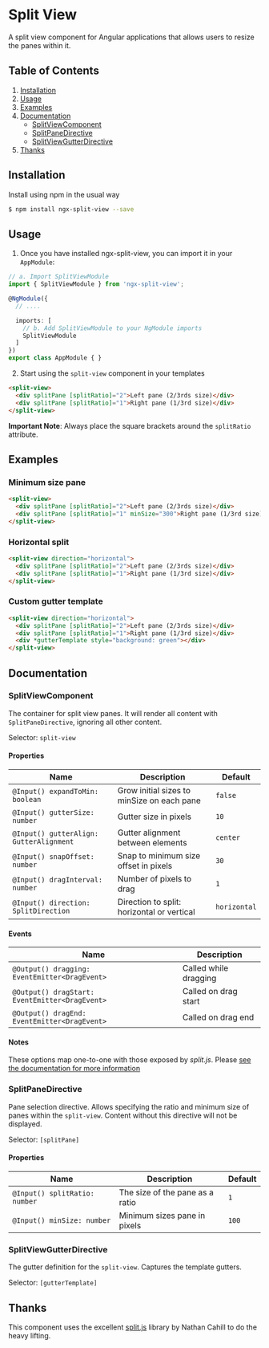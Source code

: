 # Split View

A split view component for Angular applications that allows users to resize the panes within it.

## Table of Contents

1. [Installation](#installation)
2. [Usage](#usage)
3. [Examples](#examples)
4. [Documentation](#documentation)
   * [SplitViewComponent](#splitviewcomponent)
   * [SplitPaneDirective](#splitpanedirective)
   * [SplitViewGutterDirective](#splitviewgutterdirective)
5. [Thanks](#thanks)

## Installation

Install using npm in the usual way

```bash
$ npm install ngx-split-view --save
```

## Usage

1. Once you have installed ngx-split-view, you can import it in your `AppModule`:

```typescript
// a. Import SplitViewModule
import { SplitViewModule } from 'ngx-split-view';

@NgModule({
  // ....

  imports: [
    // b. Add SplitViewModule to your NgModule imports
    SplitViewModule
  ]
})
export class AppModule { }
```

2. Start using the `split-view` component in your templates

```html
<split-view>
  <div splitPane [splitRatio]="2">Left pane (2/3rds size)</div>
  <div splitPane [splitRatio]="1">Right pane (1/3rd size)</div>
</split-view>
```

**Important Note**: Always place the square brackets around the `splitRatio` attribute.

## Examples

### Minimum size pane

```html
<split-view>
  <div splitPane [splitRatio]="2">Left pane (2/3rds size)</div>
  <div splitPane [splitRatio]="1" minSize="300">Right pane (1/3rd size)</div>
</split-view>
```

### Horizontal split

```html
<split-view direction="horizontal">
  <div splitPane [splitRatio]="2">Left pane (2/3rds size)</div>
  <div splitPane [splitRatio]="1">Right pane (1/3rd size)</div>
</split-view>
```

### Custom gutter template
```html
<split-view direction="horizontal">
  <div splitPane [splitRatio]="2">Left pane (2/3rds size)</div>
  <div splitPane [splitRatio]="1">Right pane (1/3rd size)</div>
  <div *gutterTemplate style="background: green"></div>
</split-view>
```

## Documentation

### SplitViewComponent

The container for split view panes. It will render all content with `SplitPaneDirective`, ignoring all other content.

Selector: `split-view`

#### Properties

| Name                                    | Description                                 | Default      |
|-----------------------------------------|---------------------------------------------|--------------|
| `@Input() expandToMin: boolean`         | Grow initial sizes to minSize on each pane  | `false`      |
| `@Input() gutterSize: number`           | Gutter size in pixels                       | `10`         |
| `@Input() gutterAlign: GutterAlignment` | Gutter alignment between elements           | `center`     |
| `@Input() snapOffset: number`           | Snap to minimum size offset in pixels       | `30`         |
| `@Input() dragInterval: number`         | Number of pixels to drag                    | `1`          |
| `@Input() direction: SplitDirection`    | Direction to split: horizontal or vertical  | `horizontal` |

#### Events

| Name                                           | Description           |
|------------------------------------------------|-----------------------|
| `@Output() dragging: EventEmitter<DragEvent>`  | Called while dragging |
| `@Output() dragStart: EventEmitter<DragEvent>` | Called on drag start  |
| `@Output() dragEnd: EventEmitter<DragEvent>`   | Called on drag end    |

#### Notes

These options map one-to-one with those exposed by _split.js_. Please [see the documentation for more information](https://github.com/nathancahill/split/tree/master/packages/splitjs)

### SplitPaneDirective

Pane selection directive. Allows specifying the ratio and minimum size of panes within the `split-view`. Content without this directive will not be displayed.

Selector: `[splitPane]`

#### Properties

| Name                          | Description                     | Default      |
|-------------------------------|---------------------------------|--------------|
| `@Input() splitRatio: number` | The size of the pane as a ratio | `1`          |
| `@Input() minSize: number`    | Minimum sizes pane in pixels    | `100`        |

### SplitViewGutterDirective

The gutter definition for the `split-view`. Captures the template gutters.

Selector: `[gutterTemplate]`

## Thanks

This component uses the excellent [split.js](https://github.com/nathancahill/split) library by Nathan Cahill to do the heavy lifting.
